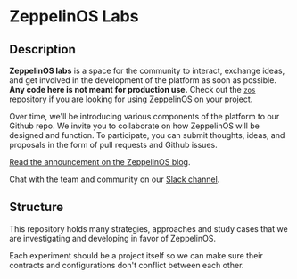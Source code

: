 # ZeppelinOS Labs

## Description

**ZeppelinOS labs** is a space for the community to interact, exchange ideas, and get involved in the development of the platform as soon as possible. **Any code here is not meant for production use.** Check out the [`zos`](https://github.com/zeppelinos/zos) repository if you are looking for using ZeppelinOS on your project.

Over time, we'll be introducing various components of the platform to our Github repo. We invite you to collaborate on how ZeppelinOS will be designed and function. To participate, you can submit thoughts, ideas, and proposals in the form of pull requests and Github issues.

[Read the announcement on the ZeppelinOS blog](https://blog.zeppelinos.org/announcing-zeppelin_os-labs/).

Chat with the team and community on our [Slack channel](https://slack.openzeppelin.org/).

## Structure

This repository holds many strategies, approaches and study cases that we are investigating and developing in favor of ZeppelinOS.

Each experiment should be a project itself so we can make sure their contracts and configurations don't conflict between each other.
 
